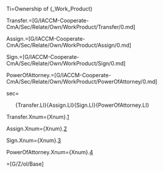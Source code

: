 Ti=Ownership of {_Work_Product}

Transfer.=[G/IACCM-Cooperate-CmA/Sec/Relate/Own/WorkProduct/Transfer/0.md]

Assign.=[G/IACCM-Cooperate-CmA/Sec/Relate/Own/WorkProduct/Assign/0.md]

Sign.=[G/IACCM-Cooperate-CmA/Sec/Relate/Own/WorkProduct/Sign/0.md]

PowerOfAttorney.=[G/IACCM-Cooperate-CmA/Sec/Relate/Own/WorkProduct/PowerOfAttorney/0.md]

sec=<ol>{Transfer.LI}{Assign.LI}{Sign.LI}{PowerOfAttorney.LI}</ol>


Transfer.Xnum={Xnum}.<a href="#Own.WorkProduct.Transfer.Sec" class="xref">1</a>

Assign.Xnum={Xnum}.<a href="#Own.WorkProduct.Assign.Sec" class="xref">2</a>

Sign.Xnum={Xnum}.<a href="#Own.WorkProduct.Sign.Sec" class="xref">3</a>

PowerOfAttorney.Xnum={Xnum}.<a href="#Own.WorkProduct.PowerOfAttorney.Sec" class="xref">4</a>

=[G/Z/ol/Base]

